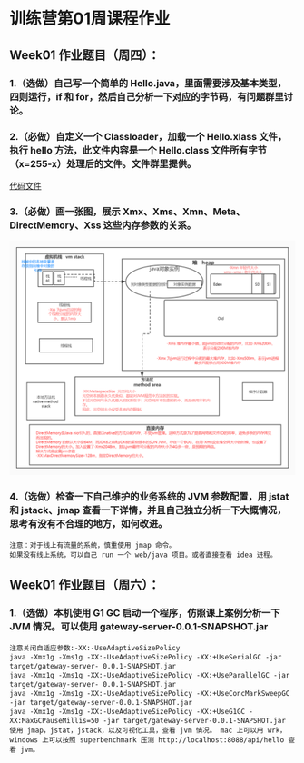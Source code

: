 # 训练营第01周课程作业
## Week01 作业题目（周四）：
### 1.（选做）自己写一个简单的 Hello.java，里面需要涉及基本类型，四则运行，if 和 for，然后自己分析一下对应的字节码，有问题群里讨论。

### 2.（必做）自定义一个 Classloader，加载一个 Hello.xlass 文件，执行 hello 方法，此文件内容是一个 Hello.class 文件所有字节（x=255-x）处理后的文件。文件群里提供。
[代码文件](code/HelloClassLoader.java "")
### 3.（必做）画一张图，展示 Xmx、Xms、Xmn、Meta、DirectMemory、Xss 这些内存参数的关系。
![JVM内存模型及参数](resource/jvm内存模型.jpg "")
### 4.（选做）检查一下自己维护的业务系统的 JVM 参数配置，用 jstat 和 jstack、jmap 查看一下详情，并且自己独立分析一下大概情况，思考有没有不合理的地方，如何改进。
    注意：对于线上有流量的系统，慎重使用 jmap 命令。
    如果没有线上系统，可以自己 run 一个 web/java 项目。或者直接查看 idea 进程。
## Week01 作业题目（周六）：
### 1.（选做）本机使用 G1 GC 启动一个程序，仿照课上案例分析一下 JVM 情况。可以使用 gateway-server-0.0.1-SNAPSHOT.jar 
    注意关闭自适应参数:-XX:-UseAdaptiveSizePolicy
    java -Xmx1g -Xms1g -XX:-UseAdaptiveSizePolicy -XX:+UseSerialGC -jar target/gateway-server- 0.0.1-SNAPSHOT.jar
    java -Xmx1g -Xms1g -XX:-UseAdaptiveSizePolicy -XX:+UseParallelGC -jar target/gateway-server- 0.0.1-SNAPSHOT.jar
    java -Xmx1g -Xms1g -XX:-UseAdaptiveSizePolicy -XX:+UseConcMarkSweepGC -jar target/gateway-server-0.0.1-SNAPSHOT.jar
    java -Xmx1g -Xms1g -XX:-UseAdaptiveSizePolicy -XX:+UseG1GC -XX:MaxGCPauseMillis=50 -jar target/gateway-server-0.0.1-SNAPSHOT.jar
    使用 jmap，jstat，jstack，以及可视化工具，查看 jvm 情况。 mac 上可以用 wrk，windows 上可以按照 superbenchmark 压测 http://localhost:8088/api/hello 查看 jvm。
